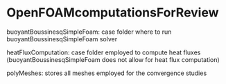 # OpenFOAMcomputationsForReview

buoyantBoussinesqSimpleFoam: case folder where to run buoyantBoussinesqSimpleFoam solver

heatFluxComputation: case folder employed to compute heat fluxes (buoyantBoussinesqSimpleFoam does not allow for heat flux computation)

polyMeshes: stores all meshes employed for the convergence studies
